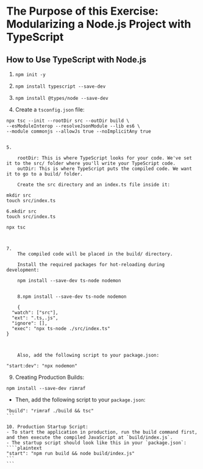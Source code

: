 # The Purpose of this Exercise: Modularizing a Node.js Project with TypeScript

## How to Use TypeScript with Node.js

1. `npm init -y`

2. `npm install typescript --save-dev`

3. `npm install @types/node --save-dev`

4. Create a `tsconfig.json` file:
```plaintext
npx tsc --init --rootDir src --outDir build \
--esModuleInterop --resolveJsonModule --lib es6 \
--module commonjs --allowJs true --noImplicitAny true


5.

    rootDir: This is where TypeScript looks for your code. We've set it to the src/ folder where you'll write your TypeScript code.
    outDir: This is where TypeScript puts the compiled code. We want it to go to a build/ folder.

    Create the src directory and an index.ts file inside it:

mkdir src
touch src/index.ts

6.mkdir src
touch src/index.ts

npx tsc



7.
    The compiled code will be placed in the build/ directory.

    Install the required packages for hot-reloading during development:
    
    npm install --save-dev ts-node nodemon

    
    8.npm install --save-dev ts-node nodemon

    {
  "watch": ["src"],
  "ext": ".ts,.js",
  "ignore": [],
  "exec": "npx ts-node ./src/index.ts"
}



    Also, add the following script to your package.json:

"start:dev": "npx nodemon"
```

9. Creating Production Builds:
```plaintext
npm install --save-dev rimraf
```
- Then, add the following script to your `package.json`:
````plaintext
"build": "rimraf ./build && tsc"
```

10. Production Startup Script:
- To start the application in production, run the build command first, and then execute the compiled JavaScript at `build/index.js`.
- The startup script should look like this in your `package.json`:
````plaintext
"start": "npm run build && node build/index.js"
```
```

